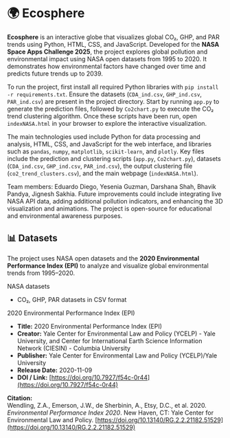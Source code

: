 # 🌍 Ecosphere

**Ecosphere** is an interactive globe that visualizes global CO₂, GHP, and PAR trends using Python, HTML, CSS, and JavaScript. Developed for the **NASA Space Apps Challenge 2025**, the project explores global pollution and environmental impact using NASA open datasets from 1995 to 2020. It demonstrates how environmental factors have changed over time and predicts future trends up to 2039.

To run the project, first install all required Python libraries with `pip install -r requirements.txt`. Ensure the datasets (`CDA_ind.csv`, `GHP_ind.csv`, `PAR_ind.csv`) are present in the project directory. Start by running `app.py` to generate the prediction files, followed by `Co2chart.py` to execute the CO₂ trend clustering algorithm. Once these scripts have been run, open `indexNASA.html` in your browser to explore the interactive visualization.

The main technologies used include Python for data processing and analysis, HTML, CSS, and JavaScript for the web interface, and libraries such as `pandas`, `numpy`, `matplotlib`, `scikit-learn`, and `plotly`. Key files include the prediction and clustering scripts (`app.py`, `Co2chart.py`), datasets (`CDA_ind.csv`, `GHP_ind.csv`, `PAR_ind.csv`), the output clustering file (`co2_trend_clusters.csv`), and the main webpage (`indexNASA.html`).  

Team members: Eduardo Diego, Yesenia Guzman, Darshana Shah, Bhavik Pandya, Jignesh Sakhia. Future improvements could include integrating live NASA API data, adding additional pollution indicators, and enhancing the 3D visualization and animations. The project is open-source for educational and environmental awareness purposes.

## 📊 Datasets

The project uses NASA open datasets and the **2020 Environmental Performance Index (EPI)** to analyze and visualize global environmental trends from 1995–2020.

 NASA datasets
- CO₂, GHP, PAR datasets in CSV format

2020 Environmental Performance Index (EPI)
- **Title:** 2020 Environmental Performance Index (EPI)  
- **Creator:** Yale Center for Environmental Law and Policy (YCELP) - Yale University, and Center for International Earth Science Information Network (CIESIN) - Columbia University  
- **Publisher:** Yale Center for Environmental Law and Policy (YCELP)/Yale University  
- **Release Date:** 2020-11-09  
- **DOI / Link:** [https://doi.org/10.7927/f54c-0r44](https://doi.org/10.7927/f54c-0r44)  

**Citation:**  
Wendling, Z.A., Emerson, J.W., de Sherbinin, A., Etsy, D.C., et al. 2020. *Environmental Performance Index 2020*. New Haven, CT: Yale Center for Environmental Law and Policy. [https://doi.org/10.13140/RG.2.2.21182.51529](https://doi.org/10.13140/RG.2.2.21182.51529)
